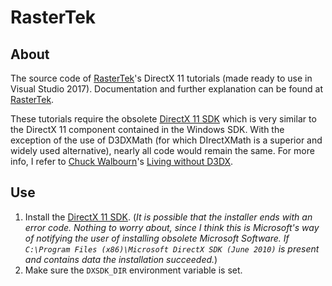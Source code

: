 # RasterTek

## About

The source code of [RasterTek](http://www.rastertek.com/tutdx11.html)'s DirectX 11 tutorials (made ready to use in Visual Studio 2017). Documentation and further explanation can be found at [RasterTek](http://www.rastertek.com/tutdx11.html).

These tutorials require the obsolete [DirectX 11 SDK](https://www.microsoft.com/en-us/download/details.aspx?id=6812) which is very similar to the DirectX 11 component contained in the Windows SDK. With the exception of the use of D3DXMath (for which DIrectXMath is a superior and widely used alternative), nearly all code would remain the same. For more info, I refer to [Chuck Walbourn](https://github.com/walbourn)'s [Living without D3DX](https://blogs.msdn.microsoft.com/chuckw/2013/08/20/living-without-d3dx/).

## Use
1. Install the [DirectX 11 SDK](https://www.microsoft.com/en-us/download/details.aspx?id=6812). (*It is possible that the installer ends with an error code. Nothing to worry about, since I think this is Microsoft's way of notifying the user of installing obsolete Microsoft Software. If `C:\Program Files (x86)\Microsoft DirectX SDK (June 2010)` is present and contains data the installation succeeded.*)
2. Make sure the `DXSDK_DIR` environment variable is set.

